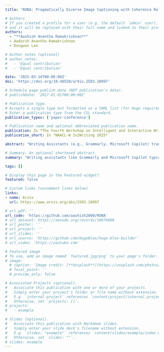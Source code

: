 ```yaml
---
title: 'RONA: Pragmatically Diverse Image Captioning with Coherence Relations'

# Authors
# If you created a profile for a user (e.g. the default `admin` user), write the username (folder name) here
# and it will be replaced with their full name and linked to their profile.
authors:
  - "**Aashish Anantha Ramakrishnan**"
  - Aadarsh Anantha Ramakrishnan
  - Dongwon Lee

# Author notes (optional)
# author_notes:
#   - 'Equal contribution'
#   - 'Equal contribution'

date: '2025-03-14T00:00:00Z'
doi: 'https://doi.org/10.48550/arXiv.2503.10997'

# Schedule page publish date (NOT publication's date).
# publishDate: '2017-01-01T00:00:00Z'

# Publication type.
# Accepts a single type but formatted as a YAML list (for Hugo requirements).
# Enter a publication type from the CSL standard.
publication_types: ['paper-conference']

# Publication name and optional abbreviated publication name.
publication: In *The Fourth Workshop on Intelligent and Interactive Writing Assistants (In2Writing)*
publication_short: In *NAACL-W In2Writing 2025*

abstract: "Writing Assistants (e.g., Grammarly, Microsoft Copilot) traditionally generate diverse image captions by employingsyntactic and semantic variations to describe image components. However, human-written captions prioritize conveying a central message alongside visual descriptions using pragmatic cues. To enhance pragmatic diversity, it is essential to explore alternative ways of communicating these messages in conjunction with visual content. To address this challenge, we propose RONA, a novel prompting strategy for Multi-modal Large Language Models (MLLM) that leverages Coherence Relations as an axis for variation. We demonstrate that RONA generates captions with better overall diversity and ground-truth alignment, compared to MLLM baselines across multiple domains. Our code is available at: https://github.com/aashish2000/RONA"

# Summary. An optional shortened abstract.
summary: "Writing assistants like Grammarly and Microsoft Copilot typically generate diverse image captions through syntactic and semantic variation. In contrast, human-written captions rely on pragmatic cues to convey a central message. To better capture this pragmatic diversity, we introduce RONA, a prompting strategy for Multi-modal Large Language Models (MLLMs) that uses Coherence Relations as a variation axis. RONA produces more diverse and accurate captions than standard MLLM baselines across domains. Code: https://github.com/aashish2000/RONA"

tags: []

# Display this page in the Featured widget?
featured: false

# Custom links (uncomment lines below)
links:
- name: Arxiv
  url: https://www.arxiv.org/abs/2503.10997

# url_pdf: ''
url_code: 'https://github.com/aashish2000/RONA'
# url_dataset: https://zenodo.org/records/10974908
# url_poster: ''
# url_project: ''
# url_slides: ''
# url_source: 'https://github.com/HugoBlox/hugo-blox-builder'
# url_video: 'https://youtube.com'

# Featured image
# To use, add an image named `featured.jpg/png` to your page's folder.
# image:
  # caption: 'Image credit: [**Unsplash**](https://unsplash.com/photos/pLCdAaMFLTE)'
  # focal_point: ''
  # preview_only: false

# Associated Projects (optional).
#   Associate this publication with one or more of your projects.
#   Simply enter your project's folder or file name without extension.
#   E.g. `internal-project` references `content/project/internal-project/index.md`.
#   Otherwise, set `projects: []`.
# projects:
#   - example

# Slides (optional).
#   Associate this publication with Markdown slides.
#   Simply enter your slide deck's filename without extension.
#   E.g. `slides: "example"` references `content/slides/example/index.md`.
#   Otherwise, set `slides: ""`.
# slides: example
---
```

